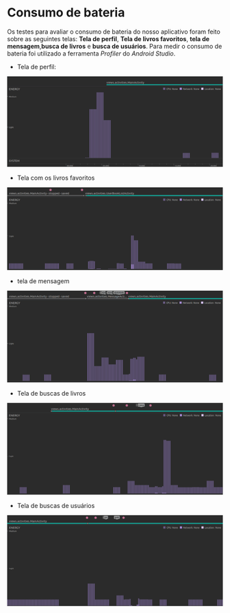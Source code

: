 # Consumo de bateria

Os testes para avaliar o consumo de bateria do nosso aplicativo foram feito sobre as seguintes telas: **Tela de perfil**, 
**Tela de  livros favoritos**, **tela de mensagem**,**busca de livros** e **busca de usuários**. Para medir o consumo 
de bateria foi utilizado a ferramenta *Profiler* do *Android Studio*.

* Tela de perfil:
<img src="img/energia tela de perfil.png" alt="Tela de perfil" />

* Tela com os livros favoritos
<img src="img/energia tela de livros favoritos.png" alt="Tela de livros favoritos" />

* tela de mensagem
<img src="img/energia tela de mensagem.png" alt="Tela de mensagem" />

* Tela de buscas de livros
<img src="img/energia tela de buscar livros.png" alt="Tela de livros" />

* Tela de buscas de usuários
<img src="img/energia tela de busca de usuario.png" alt="Tela de usuários" />
